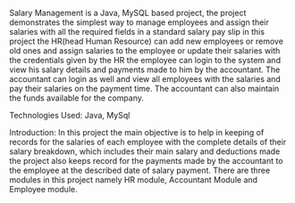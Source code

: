 Salary Management is a Java, MySQL based project, the project demonstrates the simplest way to manage employees and assign their salaries with all the required fields in a standard salary pay slip in this project the HR(head Human Resource) can add new employees or remove old ones and assign salaries to the employee or update their salaries with the credentials given by the HR the employee can login to the system and view his salary details and payments made to him by the accountant. The accountant can login as well and view all employees with the salaries and pay their salaries on the payment time. The accountant can also maintain the funds available for the company.

Technologies Used: Java, MySql

Introduction: In this project the main objective is to help in keeping of records for the salaries of each employee with the complete details of their salary breakdown, which includes their main salary and deductions made the project also keeps record for the payments made by the accountant to the employee at the described date of salary payment. There are three modules in this project namely HR module, Accountant Module and Employee module.
